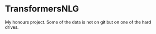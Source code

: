 # TransformersNLG

My honours project. Some of the data is not on git but on one of the hard drives.
